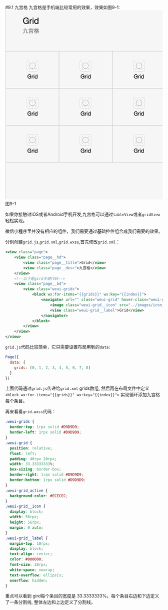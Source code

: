 #9.1 九宫格
九宫格是手机端比较常用的效果，效果如图9-1:
![](/assets/9-1.png) 图9-1

如果你接触过iOS或者Android手机开发,九宫格可以通过`tableView`或者`gridView`轻松实现。

微信小程序里并没有相应的组件，我们需要通过基础控件组合成我们需要的效果。

分别创建`grid.js`,`grid.xml`,`grid.wxss`,首先修改`grid.xml`：

```xml
<view class="page">
    <view class="page__hd">
        <view class="page__title">Grid</view>
        <view class="page__desc">九宫格</view>
    </view>
    <!--以下是gird关键代码-->
    <view class="page__bd">
        <view class="weui-grids">
            <block wx:for-items="{{grids}}" wx:key="{{index}}">
                <navigator url="" class="weui-grid" hover-class="weui-grid_active">
                    <image class="weui-grid__icon" src="../images/icon_tabbar.png" />
                    <view class="weui-grid__label">Grid</view>
                </navigator>
            </block>
        </view>
    </view>
</view>
```
`grid.js`代码比较简单，它只需要设置布局用到的`data`:
```js
Page({
  data: {
    grids: [0, 1, 2, 3, 4, 5, 6, 7, 8]
  }
})
```

上面代码通过`grid.js`传递给`grid.xml` grids数组, 然后再在布局文件中定义 ```<block wx:for-items="{{grids}}" wx:key="{{index}}">``` 实现循环添加九宫格每个条目。

再来看看`grid.wxss`代码：

```css
.weui-grids {
  border-top: 1rpx solid #D9D9D9;
  border-left: 1rpx solid #D9D9D9;
}
.weui-grid {
  position: relative;
  float: left;
  padding: 40rpx 20rpx;
  width: 33.33333333%;
  box-sizing: border-box;
  border-right: 1rpx solid #D9D9D9;
  border-bottom: 1rpx solid #D9D9D9;
}
.weui-grid_active {
  background-color: #ECECEC;
}
.weui-grid__icon {
  display: block;
  width: 56rpx;
  height: 56rpx;
  margin: 0 auto;
}
.weui-grid__label {
  margin-top: 10rpx;
  display: block;
  text-align: center;
  color: #000000;
  font-size: 28rpx;
  white-space: nowrap;
  text-overflow: ellipsis;
  overflow: hidden;
}
```
重点可以看到 gird每个条目的宽度是 33.3333333%。每个条目右边和下边定义了一条分割线, 整体左边和上边定义了分割线。
